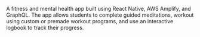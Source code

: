 A fitness and mental health app built using React Native, AWS Amplify, and GraphQL. The app allows students to complete guided meditations, workout using custom or premade workout programs, and use an interactive logbook to track their progress.
